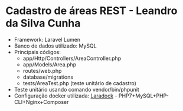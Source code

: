 # Cadastro de áreas REST - Leandro da Silva Cunha

- Framework: Laravel Lumen
- Banco de dados utilizado: MySQL
- Principais códigos:
  - app/Http/Controllers/AreaController.php
  - app/Models/Area.php
  - routes/web.php
  - database/migrations
  - tests/AreaTest.php (teste unitário de cadastro)
- Teste unitário usando comando vendor/bin/phpunit
- Configuração docker utilizada: [Laradock](https://laradock.io/) - PHP7+MySQL+PHP-CLI+Nginx+Composer